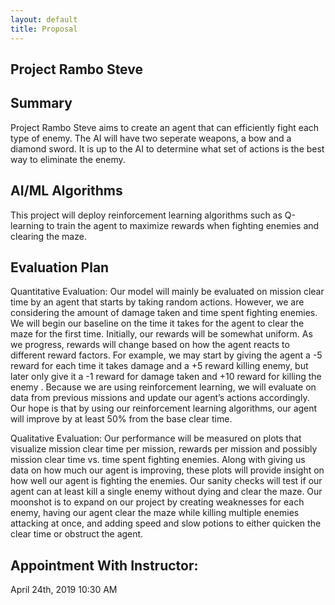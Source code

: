 ```yaml
---
layout: default
title: Proposal
---
```


## Project Rambo Steve

## Summary
Project Rambo Steve aims to create an agent that can efficiently fight each type of enemy. The AI will have two seperate weapons, a bow and a diamond sword. It is up to the AI to determine what set of actions is the best way to eliminate the enemy. 

## AI/ML Algorithms
This project will deploy reinforcement learning algorithms such as Q-learning to train the agent to maximize rewards when fighting enemies and clearing the maze.

## Evaluation Plan
Quantitative Evaluation:
Our model will mainly be evaluated on mission clear time by an agent that starts by taking random actions. However, we are considering the amount of damage taken and time spent fighting enemies. We will begin our baseline on the time it takes for the agent to clear the maze for the first time. Initially, our rewards will be somewhat uniform. As we progress, rewards will change based on how the agent reacts to different reward factors. For example, we may start by giving the agent a -5 reward for each time it takes damage and a +5 reward killing enemy, but later only give it a -1 reward for damage taken and +10 reward for killing the enemy . Because we are using reinforcement learning, we will evaluate on data from previous missions and update our agent’s actions accordingly. Our hope is that by using our reinforcement learning algorithms, our agent will improve by at least 50% from the base clear time.

Qualitative Evaluation:
Our performance will be measured on plots that visualize mission clear time per mission, rewards per mission and possibly mission clear time vs. time spent fighting enemies. Along with giving us data on how much our agent is improving, these plots will provide insight on how well our agent is fighting the enemies. Our sanity checks will test if our agent can at least kill a single enemy without dying and clear the maze. Our moonshot is to expand on our project by creating weaknesses for each enemy, having our agent clear the maze while killing multiple enemies attacking at once, and adding speed and slow potions to either quicken the clear time or obstruct the agent.

## Appointment With Instructor:
April 24th, 2019 10:30 AM
